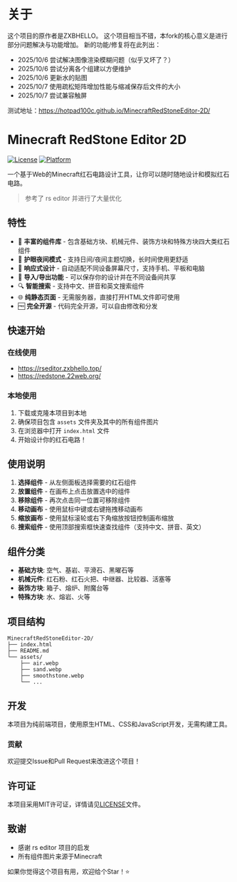 # 关于

这个项目的原作者是ZXBHELLO。
这个项目相当不错，本fork的核心意义是进行部分问题解决与功能增加。
新的功能/修复将在此列出：
- 2025/10/6 尝试解决图像渲染模糊问题（似乎又坏了？）
- 2025/10/6 尝试分离各个组建以方便维护
- 2025/10/6 更新水的贴图
- 2025/10/7 使用疏松矩阵增加性能与缩减保存后文件的大小
- 2025/10/7 尝试兼容触屏
  

测试地址：https://hotpad100c.github.io/MinecraftRedStoneEditor-2D/

# Minecraft RedStone Editor 2D

[![License](https://img.shields.io/badge/license-MIT-blue.svg)](LICENSE)
[![Platform](https://img.shields.io/badge/platform-Web-lightgrey.svg)](https://github.com/ZXBHELLO/MinecraftRedStoneEditor-2D)

一个基于Web的Minecraft红石电路设计工具，让你可以随时随地设计和模拟红石电路。

> 参考了 rs editor 并进行了大量优化

## 特性

- 🧱 **丰富的组件库** - 包含基础方块、机械元件、装饰方块和特殊方块四大类红石组件
- 🌙 **护眼夜间模式** - 支持日间/夜间主题切换，长时间使用更舒适
- 📱 **响应式设计** - 自动适配不同设备屏幕尺寸，支持手机、平板和电脑
- 💾 **导入/导出功能** - 可以保存你的设计并在不同设备间共享
- 🔍 **智能搜索** - 支持中文、拼音和英文搜索组件
- 🌐 **纯静态页面** - 无需服务器，直接打开HTML文件即可使用
- 🆓 **完全开源** - 代码完全开源，可以自由修改和分发

## 快速开始

### 在线使用

- https://rseditor.zxbhello.top/
- https://redstone.22web.org/

### 本地使用

1. 下载或克隆本项目到本地
2. 确保项目包含 `assets` 文件夹及其中的所有组件图片
3. 在浏览器中打开 `index.html` 文件
4. 开始设计你的红石电路！

## 使用说明

1. **选择组件** - 从左侧面板选择需要的红石组件
2. **放置组件** - 在画布上点击放置选中的组件
3. **移除组件** - 再次点击同一位置可移除组件
4. **移动画布** - 使用鼠标中键或右键拖拽移动画布
5. **缩放画布** - 使用鼠标滚轮或右下角缩放按钮控制画布缩放
6. **搜索组件** - 使用顶部搜索框快速查找组件（支持中文、拼音、英文）

## 组件分类

- **基础方块**: 空气、基岩、平滑石、黑曜石等
- **机械元件**: 红石粉、红石火把、中继器、比较器、活塞等
- **装饰方块**: 箱子、熔炉、附魔台等
- **特殊方块**: 水、熔岩、火等

## 项目结构

```
MinecraftRedStoneEditor-2D/
├── index.html
├── README.md
└── assets/
    ├── air.webp
    ├── sand.webp
    ├── smoothstone.webp
    └── ...
```

## 开发

本项目为纯前端项目，使用原生HTML、CSS和JavaScript开发，无需构建工具。

### 贡献

欢迎提交Issue和Pull Request来改进这个项目！

## 许可证

本项目采用MIT许可证，详情请见[LICENSE](LICENSE)文件。

## 致谢

- 感谢 rs editor 项目的启发
- 所有组件图片来源于Minecraft

如果你觉得这个项目有用，欢迎给个Star！⭐
